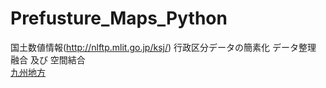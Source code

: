# Prefusture_Maps_Python  
国土数値情報(http://nlftp.mlit.go.jp/ksj/) 行政区分データの簡素化 データ整理 融合 及び 空間結合  
[九州地方](https://github.com/SaruSatoshi/Prefusture_Maps_Python/blob/master/Prefecture_simplify/Kyushu/Okinawa_2.png)
